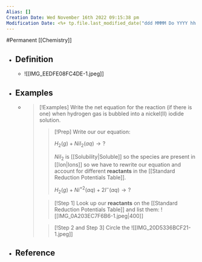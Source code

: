 ```yaml
---
Alias: []
Creation Date: Wed November 16th 2022 09:15:38 pm 
Modification Date: <%+ tp.file.last_modified_date("ddd MMMM Do YYYY hh:mm:ss a") %>
---
```

#Permanent [[Chemistry]]

- ## Definition
	- ![[IMG_EEDFE08FC4DE-1.jpeg]]
- ## Examples
	- > [!Examples]
	  > Write the net equation for the reaction (if there is one) when hydrogen gas is bubbled into a nickel(II) iodide solution.
	  > 
	  > > [!Prep]
	  > > Write our our equation:
	  > > 
	  > > $H_2(g)+NiI_2(aq)\rightarrow?$
	  > > 
	  > > $NiI_2$ is [[Solubility|Soluble]] so  the species are present in [[Ion|Ions]] so we have to rewrite our equation and account for different **reactants** in the [[Standard Reduction Potentials Table]].
	  > > 
	  > > $H_2(g)+Ni^{+2}(aq)+2I^-(aq)\rightarrow?$
	  > 
	  > > [!Step 1]
	  > > Look up our **reactants** on the [[Standard Reduction Potentials Table]] and list them:
	  > > ![[IMG_0A203EC7F6B6-1.jpeg|400]]
	  > 
	  > > [!Step 2 and Step 3]
	  > > Circle the 
	  > > ![[IMG_20D5336BCF21-1.jpeg]]
- ## Reference
